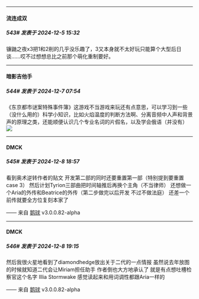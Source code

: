 ﻿
*****

####  流连成双  
##### 543#       发表于 2024-12-5 15:32

镰鼬之夜x3把1和2削的几乎没乐趣了，3又本身就不太好玩只能算个大型后日谈……哎不过想想总比之前那个萌化重制要好。


*****

####  暗影吉他手  
##### 544#       发表于 2024-12-7 07:54

《东京都市谜案特殊事件簿》这游戏不当游戏来玩还有点意思，可以学习到一些（没什么用的）科学小知识，比如火焰温度的判断方法啊、分离音频中人声和背景声的原理之类，还能顺便认识几个专业名词的片假名，以及学会俄语（并没有）<img src="https://static.saraba1st.com/image/smiley/face2017/004.gif" referrerpolicy="no-referrer">


*****

####  DMCK  
##### 545#       发表于 2024-12-8 18:57

看到奥术逆转作者的贴文
开发第二部的同时还要重置第一部（特别提到要重置case 3）
然后计划Tyrion三部曲把时间轴推后再换个主角（不当律师）
还想做一个Aria的外传和Beatrice的外传（第二步做完以后开发 不过不做法庭）
还差一个前传就要全方位复刻本家了

—— 来自 [鹅球](https://www.pgyer.com/xfPejhuq) v3.0.0.82-alpha


*****

####  DMCK  
##### 546#       发表于 2024-12-8 19:15

然后我很火星地看到了diamondhedge放出关于二代的一点情报
虽然说去年放图的时候就知道二代会让Miriam担任助手 作者倒也大方地承认了
就是有点想吐槽检察官这个名字 Illia Stormwake
感觉读起来和用词调性都跟Aria一样的

—— 来自 [鹅球](https://www.pgyer.com/xfPejhuq) v3.0.0.82-alpha


